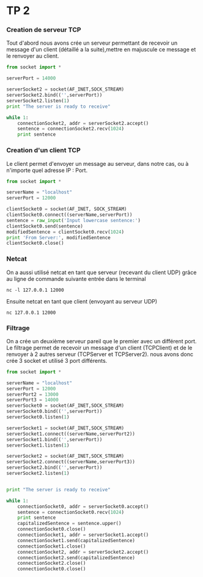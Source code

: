 # TP 2

### Creation de serveur TCP
Tout d'abord nous avons crée un serveur permettant de recevoir un message d'un client (détaillé a la suite),mettre en majuscule ce message et le renvoyer au client.
```Python
from socket import *

serverPort = 14000

serverSocket2 = socket(AF_INET,SOCK_STREAM)
serverSocket2.bind(('',serverPort))
serverSocket2.listen(1)
print "The server is ready to receive"

while 1:
	connectionSocket2, addr = serverSocket2.accept()
	sentence = connectionSocket2.recv(1024)
	print sentence
  ```
  
### Creation d'un client TCP

Le client permet d'envoyer un message au serveur, dans notre cas, ou à n'importe quel adresse IP : Port.
```Python
from socket import *

serverName = "localhost"
serverPort = 12000

clientSocket0 = socket(AF_INET, SOCK_STREAM)
clientSocket0.connect((serverName,serverPort))
sentence = raw_input('Input lowercase sentence:')
clientSocket0.send(sentence)
modifiedSentence = clientSocket0.recv(1024)
print 'From Server:', modifiedSentence
clientSocket0.close()
```

### Netcat

On  a aussi utilisé netcat en tant que serveur (recevant du client UDP) grâce au ligne de commande suivante entrée dans le terminal
```
nc -l 127.0.0.1 12000
```
Ensuite netcat en tant que client (envoyant au serveur UDP)
```
nc 127.0.0.1 12000
```

### Filtrage 

On a crée un deuxième serveur pareil que le premier avec un différent port.
Le filtrage permet de recevoir un message d'un client (TCPClient) et de le renvoyer à 2 autres serveur (TCPServer et TCPServer2).
nous avons donc crée 3 socket et utilisé 3 port différents.

```Python 
from socket import *

serverName = "localhost"
serverPort = 12000
serverPort2 = 13000
serverPort3 = 14000
serverSocket0 = socket(AF_INET,SOCK_STREAM)
serverSocket0.bind(('',serverPort))
serverSocket0.listen(1)

serverSocket1 = socket(AF_INET,SOCK_STREAM)
serverSocket1.connect((serverName,serverPort2))
serverSocket1.bind(('',serverPort))
serverSocket1.listen(1)

serverSocket2 = socket(AF_INET,SOCK_STREAM)
serverSocket2.connect((serverName,serverPort3))
serverSocket2.bind(('',serverPort))
serverSocket2.listen(1)


print "The server is ready to receive"

while 1:
	connectionSocket0, addr = serverSocket0.accept()
	sentence = connectionSocket0.recv(1024)
	print sentence
	capitalizedSentence = sentence.upper()
	connectionSocket0.close()
	connectionSocket1, addr = serverSocket1.accept()
	connectionSocket1.send(capitalizedSentence)
	connectionSocket1.close()
	connectionSocket2, addr = serverSocket2.accept()
	connectionSocket2.send(capitalizedSentence)
	connectionSocket2.close()
	connectionSocket0.close()
```
